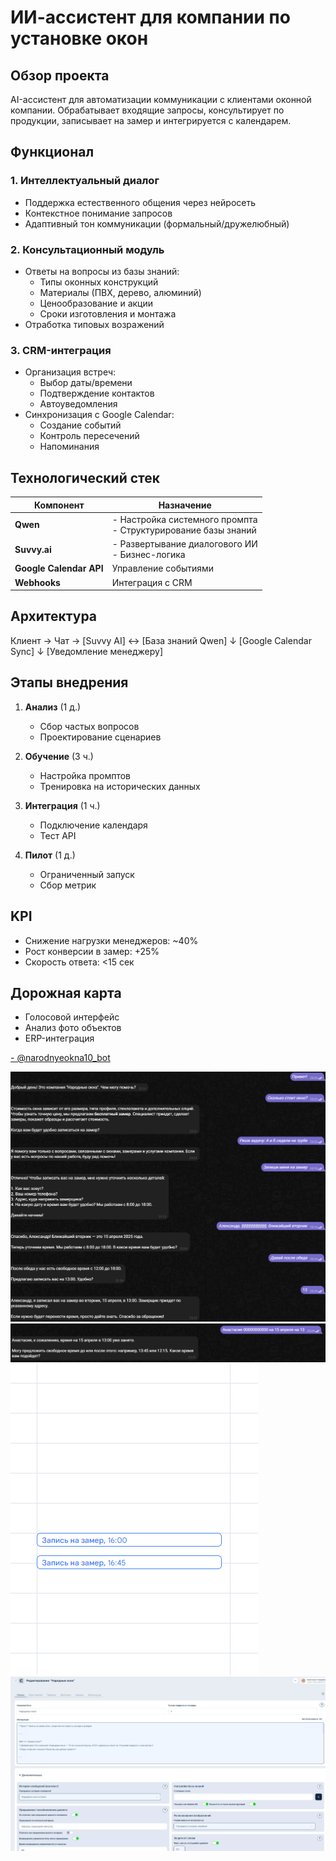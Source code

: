# ИИ-ассистент для компании по установке окон

##  Обзор проекта
AI-ассистент для автоматизации коммуникации с клиентами оконной компании. Обрабатывает входящие запросы, консультирует по продукции, записывает на замер и интегрируется с календарем.

##  Функционал

### 1. Интеллектуальный диалог
- Поддержка естественного общения через нейросеть
- Контекстное понимание запросов
- Адаптивный тон коммуникации (формальный/дружелюбный)

### 2. Консультационный модуль
- Ответы на вопросы из базы знаний:
  - Типы оконных конструкций
  - Материалы (ПВХ, дерево, алюминий)
  - Ценообразование и акции
  - Сроки изготовления и монтажа
- Отработка типовых возражений

### 3. CRM-интеграция
- Организация встреч:
  - Выбор даты/времени
  - Подтверждение контактов
  - Автоуведомления
- Синхронизация с Google Calendar:
  - Создание событий
  - Контроль пересечений
  - Напоминания

##  Технологический стек

| Компонент | Назначение |
|-----------|------------|
| **Qwen** | - Настройка системного промпта<br>- Структурирование базы знаний |
| **Suvvy.ai** | - Развертывание диалогового ИИ<br>- Бизнес-логика |
| **Google Calendar API** | Управление событиями |
| **Webhooks** | Интеграция с CRM |

##  Архитектура
Клиент → Чат → [Suvvy AI] ↔ [База знаний Qwen]
↓
[Google Calendar Sync]
↓
[Уведомление менеджеру]


##  Этапы внедрения
1. **Анализ** (1 д.)
   - Сбор частых вопросов
   - Проектирование сценариев

2. **Обучение** (3 ч.)
   - Настройка промптов
   - Тренировка на исторических данных

3. **Интеграция** (1 ч.)
   - Подключение календаря
   - Тест API

4. **Пилот** (1 д.)
   - Ограниченный запуск
   - Сбор метрик

##  KPI
- Снижение нагрузки менеджеров: ~40%
- Рост конверсии в замер: +25%
- Скорость ответа: <15 сек

##  Дорожная карта
- Голосовой интерфейс
- Анализ фото объектов
- ERP-интеграция

[- @narodnyeokna10_bot](https://t.me/narodnyeokna10_bot)

![Иллюстрация к проекту](https://github.com/Anastasia-Olegovna-T/AI-Assistant/blob/main/image4.png?raw=true)
![Иллюстрация к проекту](https://github.com/Anastasia-Olegovna-T/AI-Assistant/blob/main/image2.png?raw=true)
![Иллюстрация к проекту](https://github.com/Anastasia-Olegovna-T/AI-Assistant/blob/main/image6.png?raw=true)
![Иллюстрация к проекту](https://github.com/Anastasia-Olegovna-T/AI-Assistant/blob/main/image8.png?raw=true)


